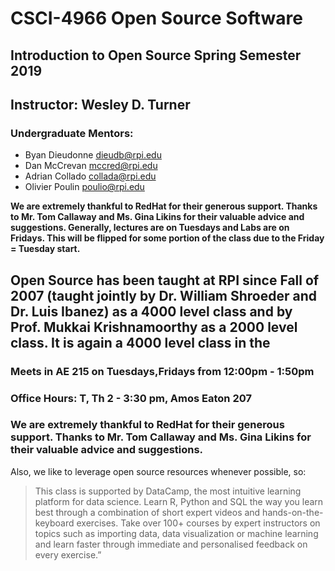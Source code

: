 # CSCI-4966 Open Source Software
## Introduction to Open Source Spring Semester 2019

## Instructor: Wesley D. Turner

### Undergraduate Mentors:

- Byan Dieudonne dieudb@rpi.edu
- Dan McCrevan mccred@rpi.edu
- Adrian Collado collada@rpi.edu
- Olivier Poulin poulio@rpi.edu

**We are extremely thankful to RedHat for their generous support. Thanks to Mr. Tom Callaway and Ms. Gina Likins for their valuable advice and suggestions.
Generally, lectures are on Tuesdays and Labs are on Fridays. This will be flipped for some portion of the class due to the Friday = Tuesday start.**

## Open Source has been taught at RPI since Fall of 2007 (taught jointly by Dr. William Shroeder and Dr. Luis Ibanez) as a 4000 level class and by Prof. Mukkai Krishnamoorthy as a 2000 level class. It is again a 4000 level class in the 

### Meets in AE 215 on Tuesdays,Fridays from 12:00pm - 1:50pm

### Office Hours: T, Th 2 - 3:30 pm, Amos Eaton 207

### We are extremely thankful to RedHat for their generous support. Thanks to Mr. Tom Callaway and Ms. Gina Likins for their valuable advice and suggestions.

Also, we like to leverage open source resources whenever possible, so:

> This class is supported by DataCamp, the most intuitive learning platform for data science. Learn R, Python and SQL the way you learn best through a combination of short expert videos and hands-on-the-keyboard exercises. Take over 100+ courses by expert instructors on topics such as importing data, data visualization or machine learning and learn faster through immediate and personalised feedback on every exercise.”

